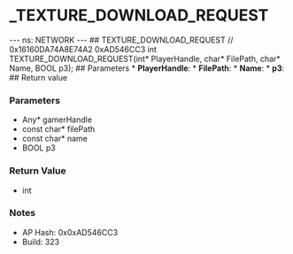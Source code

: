 # _TEXTURE_DOWNLOAD_REQUEST

--- ns: NETWORK --- ## TEXTURE_DOWNLOAD_REQUEST  // 0x16160DA74A8E74A2 0xAD546CC3 int TEXTURE_DOWNLOAD_REQUEST(int* PlayerHandle, char* FilePath, char* Name, BOOL p3);   ## Parameters * **PlayerHandle**: * **FilePath**: * **Name**: * **p3**:  ## Return value

### Parameters
* Any* gamerHandle
* const char* filePath
* const char* name
* BOOL p3

### Return Value
* int

### Notes
* AP Hash: 0x0xAD546CC3
* Build: 323

